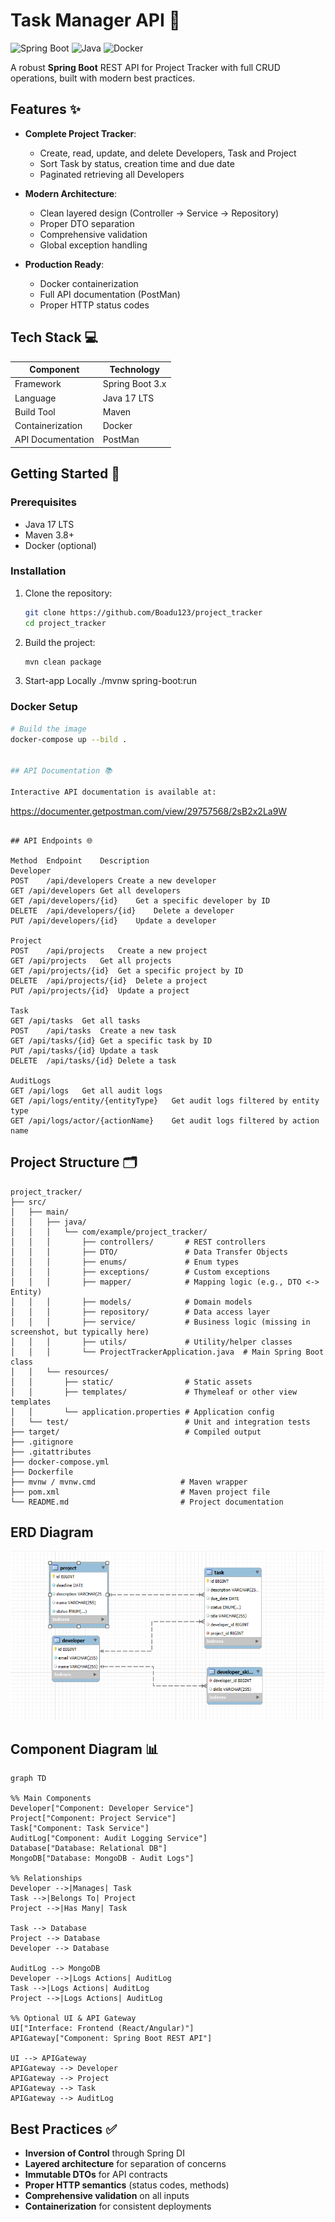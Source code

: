 # Task Manager API 🚀

![Spring Boot](https://img.shields.io/badge/Spring_Boot-2.7.0-green.svg)
![Java](https://img.shields.io/badge/Java-21-blue.svg)
![Docker](https://img.shields.io/badge/Docker-✓-blue.svg)

A robust **Spring Boot** REST API for Project Tracker with full CRUD operations, built with modern best practices.

## Features ✨

- **Complete Project Tracker**:
    - Create, read, update, and delete Developers, Task and Project
    - Sort Task by status, creation time and due date
    - Paginated retrieving all Developers

- **Modern Architecture**:
    - Clean layered design (Controller → Service → Repository)
    - Proper DTO separation
    - Comprehensive validation
    - Global exception handling

- **Production Ready**:
    - Docker containerization
    - Full API documentation (PostMan)
    - Proper HTTP status codes

## Tech Stack 💻

| Component           | Technology      |
|---------------------|-----------------|
| Framework           | Spring Boot 3.x |
| Language            | Java 17 LTS     |
| Build Tool          | Maven           |
| Containerization    | Docker          |
| API Documentation   | PostMan         |


## Getting Started 🏁

### Prerequisites

- Java 17 LTS
- Maven 3.8+
- Docker (optional)

### Installation

1. Clone the repository:
   ```bash
   git clone https://github.com/Boadu123/project_tracker
   cd project_tracker
   ```

2. Build the project:
   ```bash
   mvn clean package
   ```

3. Start-app Locally
   ./mvnw spring-boot:run

### Docker Setup
```bash
# Build the image
docker-compose up --bild .


## API Documentation 📚

Interactive API documentation is available at:
```
https://documenter.getpostman.com/view/29757568/2sB2x2La9W
```

## API Endpoints 🌐

Method	Endpoint	Description
Developer
POST	/api/developers	Create a new developer
GET	/api/developers	Get all developers
GET	/api/developers/{id}	Get a specific developer by ID
DELETE	/api/developers/{id}	Delete a developer
PUT	/api/developers/{id}	Update a developer

Project
POST	/api/projects	Create a new project
GET	/api/projects	Get all projects
GET	/api/projects/{id}	Get a specific project by ID
DELETE	/api/projects/{id}	Delete a project
PUT	/api/projects/{id}	Update a project

Task
GET	/api/tasks	Get all tasks
POST	/api/tasks	Create a new task
GET	/api/tasks/{id}	Get a specific task by ID
PUT	/api/tasks/{id}	Update a task
DELETE	/api/tasks/{id}	Delete a task

AuditLogs
GET	/api/logs	Get all audit logs
GET	/api/logs/entity/{entityType}	Get audit logs filtered by entity type
GET	/api/logs/actor/{actionName}	Get audit logs filtered by action name

```

## Project Structure 🗂️

```
project_tracker/
├── src/
│   ├── main/
│   │   ├── java/
│   │   │   └── com/example/project_tracker/
│   │   │       ├── controllers/       # REST controllers
│   │   │       ├── DTO/               # Data Transfer Objects
│   │   │       ├── enums/             # Enum types
│   │   │       ├── exceptions/        # Custom exceptions
│   │   │       ├── mapper/            # Mapping logic (e.g., DTO <-> Entity)
│   │   │       ├── models/            # Domain models
│   │   │       ├── repository/        # Data access layer
│   │   │       ├── service/           # Business logic (missing in screenshot, but typically here)
│   │   │       ├── utils/             # Utility/helper classes
│   │   │       └── ProjectTrackerApplication.java  # Main Spring Boot class
│   │   └── resources/
│   │       ├── static/                # Static assets
│   │       ├── templates/             # Thymeleaf or other view templates
│   │       └── application.properties # Application config
│   └── test/                          # Unit and integration tests
├── target/                            # Compiled output
├── .gitignore
├── .gitattributes
├── docker-compose.yml
├── Dockerfile
├── mvnw / mvnw.cmd                   # Maven wrapper
├── pom.xml                           # Maven project file
└── README.md                         # Project documentation
```

## ERD Diagram 

![Screenshot 2025-06-06 151848.png](Screenshot%202025-06-06%20151848.png)

## Component Diagram 📊
```mermaid
graph TD

%% Main Components
Developer["Component: Developer Service"]
Project["Component: Project Service"]
Task["Component: Task Service"]
AuditLog["Component: Audit Logging Service"]
Database["Database: Relational DB"]
MongoDB["Database: MongoDB - Audit Logs"]

%% Relationships
Developer -->|Manages| Task
Task -->|Belongs To| Project
Project -->|Has Many| Task

Task --> Database
Project --> Database
Developer --> Database

AuditLog --> MongoDB
Developer -->|Logs Actions| AuditLog
Task -->|Logs Actions| AuditLog
Project -->|Logs Actions| AuditLog

%% Optional UI & API Gateway
UI["Interface: Frontend (React/Angular)"]
APIGateway["Component: Spring Boot REST API"]

UI --> APIGateway
APIGateway --> Developer
APIGateway --> Project
APIGateway --> Task
APIGateway --> AuditLog

```

## Best Practices ✅

- **Inversion of Control** through Spring DI
- **Layered architecture** for separation of concerns
- **Immutable DTOs** for API contracts
- **Proper HTTP semantics** (status codes, methods)
- **Comprehensive validation** on all inputs
- **Containerization** for consistent deployments